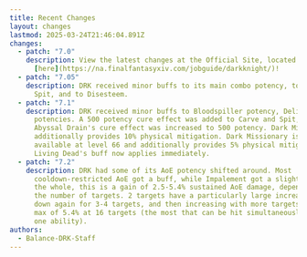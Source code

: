 ```yaml
---
title: Recent Changes
layout: changes
lastmod: 2025-03-24T21:46:04.891Z
changes:
  - patch: "7.0"
    description: View the latest changes at the Official Site, located
      [here](https://na.finalfantasyxiv.com/jobguide/darkknight/)!
  - patch: "7.05"
    description: DRK received minor buffs to its main combo potency, to Carve and
      Spit, and to Disesteem.
  - patch: "7.1"
    description: DRK received minor buffs to Bloodspiller potency, Delirium combo
      potencies. A 500 potency cure effect was added to Carve and Spit, and
      Abyssal Drain's cure effect was increased to 500 potency. Dark Mind now
      additionally provides 10% physical mitigation. Dark Missionary is now
      available at level 66 and additionally provides 5% physical mitigation.
      Living Dead's buff now applies immediately.
  - patch: "7.2"
    description: DRK had some of its AoE potency shifted around. Most
      cooldown-restricted AoE got a buff, while Impalement got a slight nerf. On
      the whole, this is a gain of 2.5-5.4% sustained AoE damage, depending on
      the number of targets. 2 targets have a particularly large increase, going
      down again for 3-4 targets, and then increasing with more targets up to a
      max of 5.4% at 16 targets (the most that can be hit simultaneously with
      one ability).
authors:
  - Balance-DRK-Staff
---
```

